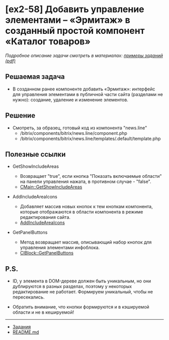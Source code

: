 # [ex2-58] Добавить управление элементами – «Эрмитаж» в созданный простой компонент «Каталог товаров»

*Подробное описание задачи смотреть в материалах: [примеры заданий (pdf)](../pubinfo/Ex2AllType.pdf)*

## Решаемая задача

* В созданном ранее компоненте добавить «Эрмитаж»: интерфейс для управления элементами в публичной части сайта (разделами не нужно): создание, удаление и изменение элементов.

## Решение

* Смотреть, за образец, готовый код из компонента "news.line"
    * /bitrix/components/bitrix/news.line/component.php
    * /bitrix/components/bitrix/news.line/templates/.default/template.php

## Полезные ссылки

* GetShowIncludeAreas
    * Возвращает "true", если кнопка "Показать включаемые области" на панели управления нажата, в противном случае - "false".
    * [CMain::GetShowIncludeAreas](https://dev.1c-bitrix.ru/api_help/main/reference/cmain/getshowincludeareas.php)

* AddIncludeAreaIcons
    * Добавляет массив новых кнопок к тем кнопкам компонента, которые отображаются в области компонента в режиме редактирования сайта.
    * [AddIncludeAreaIcons](https://dev.1c-bitrix.ru/api_help/main/reference/cbitrixcomponent/addincludeareaicons.php)
    
* GetPanelButtons
    * Метод возвращает массив, описывающий набор кнопок для управления элементами инфоблока.
    * [CIBlock::GetPanelButtons](https://dev.1c-bitrix.ru/api_help/iblock/classes/ciblock/getpanelbuttons.php)

## P.S.

* ID, у элемента в DOM-дереве должен быть уникальным, но они дублируются в разных разделах, поэтому у некоторых редактирование не работает. Формируем уникальный, чтобы не пересекались.

* Обратить внимание, что кнопки формируются и в кэшируемой области и не в кешируемой!

____
* [Задания](tasks.md)
* [README.md](../../README.md)